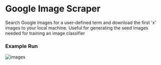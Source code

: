 # Google Image Scraper
Search Google Images for a user-defined term and download the first 'x' images to your local machine. Useful for generating the seed images needed for training an image classifier

### Example Run

![images](images/image_scraper.gif)
